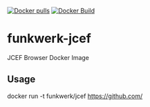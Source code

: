 [![Docker pulls](https://img.shields.io/docker/pulls/funkwerk/jcef.svg)](https://hub.docker.com/r/funkwerk/jcef/)
[![Docker Build](https://img.shields.io/docker/automated/funkwerk/jcef.svg)](https://hub.docker.com/r/funkwerk/jcef/)

# funkwerk-jcef

JCEF Browser Docker Image

## Usage

docker run -t funkwerk/jcef https://github.com/
